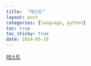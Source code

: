 ```yaml
---
title:  "테스트"
layout: post
categories: [language, python] 
toc: true
toc_sticky: true
date: 2024-05-10 
---
```


<u>테스트</u>